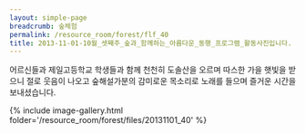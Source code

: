 ```yaml
--- 
layout: simple-page 
breadcrumb: 숲체험 
permalink: /resource_room/forest/flf_40
title: 2013-11-01-10월_셋째주_숲과_함께하는_아름다운_동행_프로그램_활동사진입니다.
--- 
```



어르신들과 제일고등학교 학생들과 함께 천천히 도솔산을 오르며 따스한 가을 햇빛을 받으니 절로 웃음이 나오고 숲해설가분의 감미로운 목소리로 노래를 들으며 즐거운 시간을 보내셨습니다.


{% include image-gallery.html folder='/resource_room/forest/files/20131101_40' %}